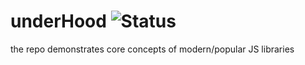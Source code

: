 # underHood ![Status](https://travis-ci.com/eLeontev/underHood.svg?branch=master)

the repo demonstrates core concepts of modern/popular JS libraries
